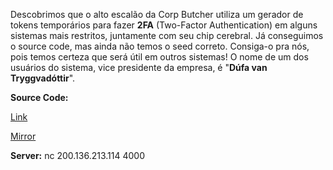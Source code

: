 Descobrimos que o alto escalão da Corp Butcher utiliza um gerador de tokens temporários para fazer **2FA** (Two-Factor Authentication) em alguns sistemas mais restritos, juntamente com seu chip cerebral. Já conseguimos o source code, mas ainda não temos o seed correto. Consiga-o pra nós, pois temos certeza que será útil em outros sistemas! O nome de um dos usuários do sistema, vice presidente da empresa, é "**Dúfa van Tryggvadóttir**".

**Source Code:**

[Link](https://cloud.ufscar.br:8080/v1/AUTH_c93b694078064b4f81afd2266a502511/static.pwn2win.party/tokensv2.0_2b6267bc600f2f433a4dc014893f8a710a7fcc7b8adfc9008cd9bf6300c5aa85.tar.gz)

[Mirror](https://static.pwn2win.party/tokensv2.0_2b6267bc600f2f433a4dc014893f8a710a7fcc7b8adfc9008cd9bf6300c5aa85.tar.gz)

**Server:** nc 200.136.213.114 4000
